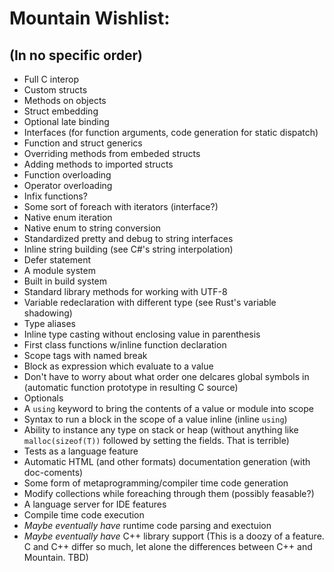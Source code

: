 # Mountain Wishlist:
## (In no specific order)

* Full C interop
* Custom structs
* Methods on objects
* Struct embedding
* Optional late binding
* Interfaces (for function arguments, code generation for static dispatch)
* Function and struct generics
* Overriding methods from embeded structs
* Adding methods to imported structs
* Function overloading
* Operator overloading
* Infix functions?
* Some sort of foreach with iterators (interface?)
* Native enum iteration
* Native enum to string conversion
* Standardized pretty and debug to string interfaces
* Inline string building (see C#'s string interpolation)
* Defer statement
* A module system
* Built in build system
* Standard library methods for working with UTF-8
* Variable redeclaration with different type (see Rust's variable shadowing)
* Type aliases
* Inline type casting without enclosing value in parenthesis
* First class functions w/inline function declaration
* Scope tags with named break
* Block as expression which evaluate to a value
* Don't have to worry about what order one delcares global symbols in (automatic
function prototype in resulting C source)
* Optionals
* A `using` keyword to bring the contents of a value or module into scope
* Syntax to run a block in the scope of a value inline (inline `using`)
* Ability to instance any type on stack or heap (without anything like
`malloc(sizeof(T))` followed by setting the fields. That is terrible)
* Tests as a language feature
* Automatic HTML (and other formats) documentation generation (with doc-coments)
* Some form of metaprogramming/compiler time code generation
* Modify collections while foreaching through them (possibly feasable?)
* A language server for IDE features
* Compile time code execution
* *Maybe eventually have* runtime code parsing and exectuion
* *Maybe eventually have* C++ library support (This is a doozy of a
  feature. C and C++ differ so much, let alone the differences between C++ and Mountain. TBD)
